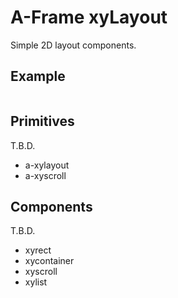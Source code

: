 # A-Frame xyLayout

Simple 2D layout components.

## Example

```html

```

## Primitives

T.B.D.

- a-xylayout
- a-xyscroll

## Components

T.B.D.

- xyrect
- xycontainer
- xyscroll
- xylist

